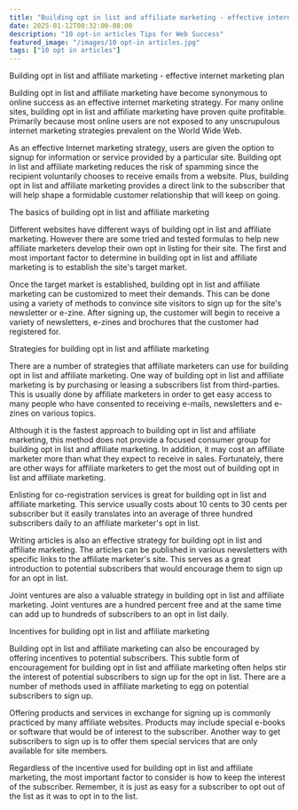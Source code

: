 ```yaml
---
title: "Building opt in list and affiliate marketing - effective internet marketing plan"
date: 2025-01-12T00:32:00-08:00
description: "10 opt-in articles Tips for Web Success"
featured_image: "/images/10 opt-in articles.jpg"
tags: ["10 opt in articles"]
---
```


Building opt in list and affiliate marketing - effective internet marketing plan

Building opt in list and affiliate marketing have become synonymous to online success as an effective internet marketing strategy. For many online sites, building opt in list and affiliate marketing have proven quite profitable. Primarily because most online users are not exposed to any unscrupulous internet marketing strategies prevalent on the World Wide Web.

As an effective Internet marketing strategy, users are given the option to signup for information or service provided by a particular site. Building opt in list and affiliate marketing reduces the risk of spamming since the recipient voluntarily chooses to receive emails from a website. Plus, building opt in list and affiliate marketing provides a direct link to the subscriber that will help shape a formidable customer relationship that will keep on going. 

The basics of building opt in list and affiliate marketing

Different websites have different ways of building opt in list and affiliate marketing. However there are some tried and tested formulas to help new affiliate marketers develop their own opt in listing for their site. The first and most important factor to determine in building opt in list and affiliate marketing is to establish the site's target market. 

Once the target market is established, building opt in list and affiliate marketing can be customized to meet their demands. This can be done using a variety of methods to convince site visitors to sign up for the site's newsletter or e-zine. After signing up, the customer will begin to receive a variety of newsletters, e-zines and brochures that the customer had registered for. 

Strategies for building opt in list and affiliate marketing

There are a number of strategies that affiliate marketers can use for building opt in list and affiliate marketing. One way of building opt in list and affiliate marketing is by purchasing or leasing a subscribers list from third-parties. This is usually done by affiliate marketers in order to get easy access to many people who have consented to receiving e-mails, newsletters and e-zines on various topics.

Although it is the fastest approach to building opt in list and affiliate marketing, this method does not provide a focused consumer group for building opt in list and affiliate marketing. In addition, it may cost an affiliate marketer more than what they expect to receive in sales. Fortunately, there are other ways for affiliate marketers to get the most out of building opt in list and affiliate marketing. 

Enlisting for co-registration services is great for building opt in list and affiliate marketing. This service usually costs about 10 cents to 30 cents per subscriber but it easily translates into an average of three hundred subscribers daily to an affiliate marketer's opt in list. 

Writing articles is also an effective strategy for building opt in list and affiliate marketing. The articles can be published in various newsletters with specific links to the affiliate marketer's site. This serves as a great introduction to potential subscribers that would encourage them to sign up for an opt in list. 

Joint ventures are also a valuable strategy in building opt in list and affiliate marketing. Joint ventures are a hundred percent free and at the same time can add up to hundreds of subscribers to an opt in list daily. 

Incentives for building opt in list and affiliate marketing

Building opt in list and affiliate marketing can also be encouraged by offering incentives to potential subscribers. This subtle form of encouragement for building opt in list and affiliate marketing often helps stir the interest of potential subscribers to sign up for the opt in list. There are a number of methods used in affiliate marketing to egg on potential subscribers to sign up. 

Offering products and services in exchange for signing up is commonly practiced by many affiliate websites. Products may include special e-books or software that would be of interest to the subscriber. Another way to get subscribers to sign up is to offer them special services that are only available for site members. 

Regardless of the incentive used for building opt in list and affiliate marketing, the most important factor to consider is how to keep the interest of the subscriber. Remember, it is just as easy for a subscriber to opt out of the list as it was to opt in to the list. 


